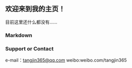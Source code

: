 ## 欢迎来到我的主页！

目前这里还什么都没有……

### Markdown

### Support or Contact
e-mail：tangjin365@qq.com
weibo:weibo.com/tangjin365
